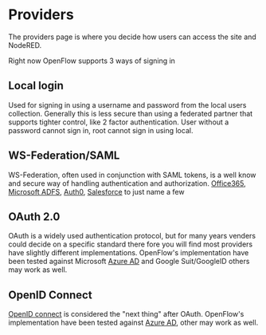 # Providers

The providers page is where you decide how users can access the site and NodeRED. 

Right now OpenFlow supports 3 ways of signing in

## Local login

Used for signing in using a username and password from the local users collection. Generally this is less secure than using a federated partner that supports tighter control, like 2 factor authentication. User without a password cannot sign in, root cannot sign in using local.

## WS-Federation/SAML

WS-Federation, often used in conjunction with SAML tokens, is a well know and secure way of handling authentication and authorization. [Office365](https://www.office365.com/), [Microsoft ADFS](https://docs.microsoft.com/en-us/windows-server/identity/active-directory-federation-services), [Auth0](https://auth0.com/docs/protocols/ws-fed), [Salesforce](https://www.salesforce.com) to just name a few

## OAuth 2.0

OAuth is a widely used authentication protocol, but for many years venders could decide on a specific standard there fore you will find most providers have slightly different implementations. OpenFlow's implementation have been tested against Microsoft [Azure AD](https://azure.microsoft.com/en-us/services/active-directory) and Google Suit/GoogleID others may work as well.

## OpenID Connect

[OpenID connect](https://openid.net/connect/) is considered the "next thing" after OAuth. OpenFlow's implementation have been tested against [Azure AD](https://azure.microsoft.com/en-us/services/active-directory), other may work as well.